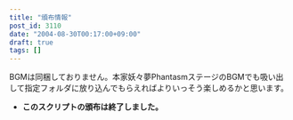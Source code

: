 ```yaml
---
title: "頒布情報"
post_id: 3110
date: "2004-08-30T00:17:00+09:00"
draft: true
tags: []
---
```



BGMは同梱しておりません。本家妖々夢PhantasmステージのBGMでも吸い出して指定フォルダに放り込んでもらえればよりいっそう楽しめるかと思います。

  * **このスクリプトの頒布は終了しました。**
